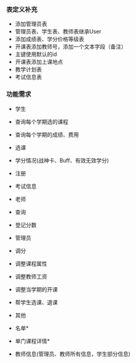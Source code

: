 ### 表定义补充
* 添加管理员表
* 管理员表、学生表、教师表继承User
* 添加成绩表、学分价格等级表
* 开课表添加教师号，添加一个文本字段（备注）
* 主键使用默认的id
* 开课表添加上课地点
* 教学计划表
* 考试信息表

### 功能需求
* 学生
 * 查询每个学期选的课程
 * 查询每个学期的成绩、费用
 * 选课
 * 学分情况(战神卡、Buff、有效无效学分)
 * 注册
 * 考试信息

* 老师
 * 查询
 * 登记分数

* 管理员
 * 调分
 * 调整课程属性
 * 调整教师工资
 * 调整当学期的开课
 * 帮学生选课、退课

* 其他
 * 名单*
 * 单门课程详情*
 * 教师信息(管理员、教师所有信息，学生部分信息)

